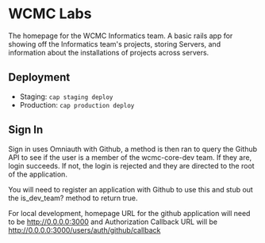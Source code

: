 # WCMC Labs

The homepage for the WCMC Informatics team. A basic rails app for showing off the Informatics team's projects, storing Servers, and information about the installations of projects across servers.

## Deployment

* Staging: `cap staging deploy`
* Production: `cap production deploy`
 
## Sign In 

Sign in uses Omniauth with Github, a method is then ran to query the Github API to see if the user is a member of the wcmc-core-dev team. If they are, login succeeds. If not, the login is rejected and they are directed to the root of the application.

You will need to register an application with Github to use this and stub out the is_dev_team? method to return true.

For local development, homepage URL for the github application will need to be http://0.0.0.0:3000 and Authorization Callback URL will be http://0.0.0.0:3000/users/auth/github/callback

